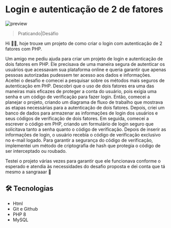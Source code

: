 # Login e autenticação de 2 de fatores

![preview](./.github/preview.png)

> Praticando|Desáfio

Hi 👋🏽, hoje trouxe um projeto de como criar o login com autenticação de 2 fatores com PHP.

Um amigo me pediu ajuda para criar um projeto de login e autenticação de dois fatores em PHP. Ele precisava de uma maneira segura de autenticar os usuários que acessavam sua plataforma online e queria garantir que apenas pessoas autorizadas pudessem ter acesso aos dados e informações.
Aceitei o desafio e comecei a pesquisar sobre os métodos mais seguros de autenticação em PHP. Descobri que o uso de dois fatores era uma das maneiras mais eficazes de proteger a conta do usuário, pois exigia uma senha e um código de verificação para fazer login.
Então, comecei a planejar o projeto, criando um diagrama de fluxo de trabalho que mostrava as etapas necessárias para a autenticação de dois fatores. Depois, criei um banco de dados para armazenar as informações de login dos usuários e seus códigos de verificação de dois fatores.
Em seguida, comecei a escrever o código em PHP, criando um formulário de login seguro que solicitava tanto a senha quanto o código de verificação. Depois de inserir as informações de login, o usuário recebia o código de verificação exclusivo no e-mail logado.
Para garantir a segurança do código de verificação, implementei um método de criptografia de hash que protegia o código de ser interceptado ou roubado.

Testei o projeto várias vezes para garantir que ele funcionava conforme o esperado e atendia às necessidades do desafio proposta e dei conta que tá mesmo a sangraaar 🚀

## 🛠 Tecnologias

- Html
- Git e Github
- PHP 8
- MySQL
